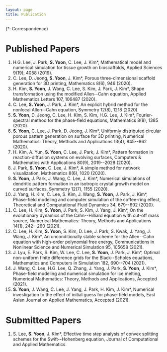 ```yaml
---
layout: page
title: Publication
---
```


(*: Correspondence)


# Published Papers


1. H.G. Lee, J. Park, **S. Yoon**, C. Lee, J. Kim*, Mathematical model and numerical simulation for tissue growth on bioscaffolds, Applied Sciences 9(19), 4058 (2019).
2. C. Lee, D. Jeong, **S. Yoon**, J. Kim*, Porous three-dimensional scaffold generation for 3D printing, Mathematics 8(6), 946 (2020).
3. H. Kim, **S. Yoon**, J. Wang, C. Lee, S. Kim, J. Park, J. Kim*, Shape transformation using the modified Allen--Cahn equation, Applied Mathematics Letters 107, 106487 (2020).
4. C. Lee, **S. Yoon**, J. Park, J. Kim*, An explicit hybrid method for the nonlocal Allen--Cahn equation, Symmetry 12(8), 1218 (2020).
5. **S. Yoon**, D. Jeong, C. Lee, H. Kim, S. Kim, H.G. Lee, J. Kim*, Fourier-spectral method for the phase-field equations, Mathematics 8(8), 1385 (2020).
6. **S. Yoon**, C. Lee, J. Park, D. Jeong, J. Kim*, Uniformly distributed circular porous pattern generation on surface for 3D printing, Numerical Mathematics: Theory, Methods and Applications 13(4), 845--862 (2020).
7. H. Kim, A. Yun, **S. Yoon**, C. Lee, J. Park, J. Kim*, Pattern formation in reaction-diffusion systems on evolving surfaces, Computers &amp; Mathematics with Applications 80(9), 2019--2028 (2020).
8. J. Park, **S. Yoon**, C. Lee, J. Kim*, A simple method for network visualization, Mathematics 8(6), 1020 (2020).
9. **S. Yoon**, J. Park, J. Wang, C. Lee, J. Kim*, Numerical simulations of dendritic pattern formation in an isotropic crystal growth model on curved surfaces, Symmetry 12(7), 1155 (2020).
10. J. Yang, H. Kim, C. Lee, S. Kim, J. Wang, **S. Yoon**, J. Park, J. Kim*, Phase-field modeling and computer simulation of the coffee-ring effect, Theoretical and Computational Fluid Dynamics 34, 679--692 (2020).
11. C. Lee, H. Kim, **S. Yoon**, J. Park, S. Kim, J. Yang, J. Kim*, On the evolutionary dynamics of the Cahn--Hilliard equation with cut-off mass source, Numerical Mathematics: Theory, Methods and Applications 14(1), 242--260 (2021).
12. C. Lee, H. Kim, **S. Yoon**, S. Kim, D. Lee, J. Park, S. Kwak, J. Yang, J. Wang, J. Kim*, An unconditionally stable scheme for the Allen--Cahn equation with high-order polynomial free energy, Communications in Nonlinear Science and Numerical Simulation 95, 105658 (2021).
13. J. Lyu, E. Park, S. Kim, W. Lee, C. Lee, **S. Yoon**, J. Park, J. Kim*, Optimal non-uniform finite difference grids for the Black--Scholes equations, Mathematics and Computers in Simulation 182, 690--704 (2021).
14. J. Wang, C. Lee, H.G. Lee, Q. Zhang, J. Yang, J. Park, **S. Yoon**, J. Kim*, Phase-field modeling and numerical simulation for ice melting, Numerical Mathematics: Theory, Methods and Applications, Accepted (2021).
15. **S. Yoon**, J. Wang, C. Lee, J. Yang, J. Park, H. Kim, J. Kim*, Numerical investigation to the effect of initial guess for phase-field models, East Asian Journal on Applied Mathematics, Accepted (2021).


# Submitted Papers


1. S. Lee, **S. Yoon**, J. Kim*, Effective time step analysis of convex splitting schemes for the Swift--Hohenberg equation, Journal of Computational and Applied Mathematics.
